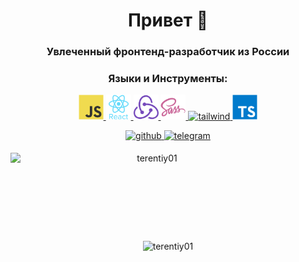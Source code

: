 <div align="center">
<h1>Привет 👋</h1>
<h3>Увлеченный фронтенд-разработчик из России</h3>
</div>

<h3 align="center">Языки и Инструменты:</h3>
<p align="center">  <a href="https://developer.mozilla.org/en-US/docs/Web/JavaScript" target="_blank" rel="noreferrer"> <img src="https://raw.githubusercontent.com/devicons/devicon/master/icons/javascript/javascript-original.svg" alt="javascript" width="40" height="40"/> </a> <a href="https://reactjs.org/" target="_blank" rel="noreferrer"> <img src="https://raw.githubusercontent.com/devicons/devicon/master/icons/react/react-original-wordmark.svg" alt="react" width="40" height="40"/> </a> <a href="https://redux.js.org" target="_blank" rel="noreferrer"> <img src="https://raw.githubusercontent.com/devicons/devicon/master/icons/redux/redux-original.svg" alt="redux" width="40" height="40"/> </a> <a href="https://sass-lang.com" target="_blank" rel="noreferrer"> <img src="https://raw.githubusercontent.com/devicons/devicon/master/icons/sass/sass-original.svg" alt="sass" width="40" height="40"/> </a> <a href="https://tailwindcss.com/" target="_blank" rel="noreferrer"> <img src="https://www.vectorlogo.zone/logos/tailwindcss/tailwindcss-icon.svg" alt="tailwind" width="40" height="40"/> </a> <a href="https://www.typescriptlang.org/" target="_blank" rel="noreferrer"> <img src="https://raw.githubusercontent.com/devicons/devicon/master/icons/typescript/typescript-original.svg" alt="typescript" width="40" height="40"/> </a> </p> 

<div align="center">
<a href="https://github.com/Terentiy01" target="_blank">
<img src=https://img.shields.io/badge/github-%2324292e.svg?&style=for-the-badge&logo=github&logoColor=white alt=github style="margin-bottom: 5px;" />
</a>

<a href="https://t.me/taer23" target="_blank">
<img src=https://img.shields.io/badge/telegram-%2300acee.svg?&style=for-the-badge&logo=telegram&logoColor=white alt=telegram style="margin-bottom: 5px;" />
</a>
</div> 

<div align="center">
<p><img align="left" width="453" height="139" src="https://github-readme-stats.vercel.app/api?username=terentiy01&hide=prs,issues,contribs&theme=tokyonight&show_icons=true&locale=ru" alt="terentiy01" /></p>

<p><img align="center" width="350" height="140" src="https://github-readme-stats.vercel.app/api/top-langs?username=terentiy01&show_icons=true&layout=compact&count_private=true&langs_count=4&theme=tokyonight&hide=python,html,css&locale=ru" alt="terentiy01" /></p>
</div>
